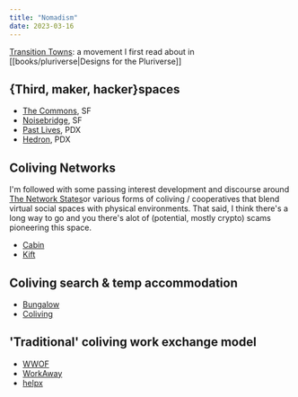 ```yaml
---
title: "Nomadism"
date: 2023-03-16
---
```


[Transition Towns](https://transitionnetwork.org/): a movement I first read about in [[books/pluriverse|Designs for the Pluriverse]] 

## {Third, maker, hacker}spaces
- [The Commons](https://www.thesfcommons.com/), SF
- [Noisebridge](https://www.noisebridge.net/wiki/Noisebridge), SF
- [Past Lives](https://www.pastlives.space/), PDX
- [Hedron](https://hhacker.space/), PDX

## Coliving Networks
I'm followed with some passing interest development and discourse around [The Network States](https://thenetworkstate.com/)or various forms of coliving / cooperatives that blend virtual social spaces with physical environments. That said, I think there's a long way to go and you there's alot of (potential, mostly crypto) scams pioneering this space.
- [Cabin](https://creators.mirror.xyz/)
- [Kift](https://www.kift.com/)

## Coliving search & temp accommodation
- [Bungalow](https://bungalow.com/)
- [Coliving](https://coliving.com/)

## 'Traditional' coliving work exchange model
- [WWOF](https://wwoofusa.org/en/)
- [WorkAway](https://www.workaway.info/)
- [helpx](https://www.helpx.net/)
